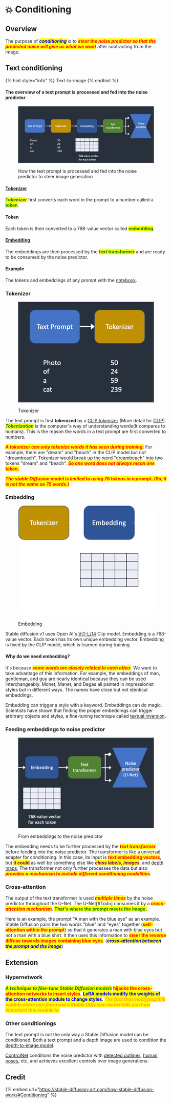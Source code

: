 # 💥 Conditioning

## Overview

The purpose of _<mark style="color:blue;">**conditioning**</mark>_ is to _<mark style="color:red;">**steer the noise predictor so that the predicted noise will give us what we want**</mark>_ after subtracting from the image.

## Text conditioning

{% hint style="info" %}
Text-to-image
{% endhint %}

#### The overview of a text prompt is processed and fed into the noise predictor

<figure><img src="../../.gitbook/assets/image (17).png" alt=""><figcaption><p>How the text prompt is processed and fed into the noise predictor to steer image generation</p></figcaption></figure>

#### [Tokenizer](conditioning.md#tokenizer-1)

<mark style="color:green;">**Tokenizer**</mark> first converts each word in the prompt to a number called a <mark style="color:green;">**token**</mark>.&#x20;

#### Token

Each token is then converted to a 768-value vector called <mark style="color:green;">**embedding**</mark>.

#### [Embedding](conditioning.md#embedding-1)

The embeddings are then processed by the <mark style="color:green;">**text transformer**</mark> and are ready to be consumed by the noise predictor.

#### Example

The tokens and embeddings of any prompt with the [notebook](https://colab.research.google.com/github/sagiodev/stablediffusion\_webui/blob/master/Stable\_Diffusion\_tokenizer\_and\_embedding\_SDA.ipynb).

### Tokenizer

<figure><img src="../../.gitbook/assets/image (31).png" alt=""><figcaption><p>Tokenizer</p></figcaption></figure>

The text prompt is first **tokenized** by a [CLIP tokenizer](https://huggingface.co/docs/transformers/model\_doc/clip) (More detail for [CLIP](clip.md)). _<mark style="color:green;">**Tokenization**</mark>_ is the computer's way of understanding words(It compares to humans). This is the reason the words in a text prompt are first converted to numbers.

_<mark style="color:red;">**A tokenizer can only tokenize words it has seen during training.**</mark>_ For example, there are "dream" and "beach" in the CLIP model but not "dreambeach". Tokenizer would break up the word "dreambeach" into two tokens "dream" and "beach". _<mark style="color:red;">**So one word does not always mean one token.**</mark>_

_<mark style="color:red;">**The stable Diffusion model is limited to using 75 tokens in a prompt. (So, it is not the same as 75 words.)**</mark>_

### Embedding

<figure><img src="../../.gitbook/assets/image (6).png" alt=""><figcaption><p>Embedding</p></figcaption></figure>

Stable diffusion v1 uses Open AI's [ViT-L/14](https://github.com/CompVis/stable-diffusion) Clip model. Embedding is a 768-value vector. Each token has its own unique embedding vector. Embedding is fixed by the CLIP model, which is learned during training.

#### Why do we need embedding?

It's because _<mark style="color:red;">**some words are closely related to each other**</mark>_. We want to take advantage of this information. For example, the embeddings of man, gentleman, and guy are nearly identical because they can be used interchangeably. Monet, Manet, and Degas all painted in impressionist styles but in different ways. The names have close but not identical embeddings.

Embedding can trigger a style with a keyword. Embeddings can do magic. Scientists have shown that finding the proper embeddings can trigger arbitrary objects and styles, a fine-tuning technique called [textual inversion](https://textual-inversion.github.io).

### Feeding embeddings to noise predictor

<figure><img src="../../.gitbook/assets/image (35).png" alt=""><figcaption><p>From embeddings to the noise predictor</p></figcaption></figure>

The embedding needs to be further processed by the _<mark style="color:red;">**text transformer**</mark>_ before feeding into the noise predictor. The transformer is like a universal adapter for conditioning. In this case, its input is <mark style="color:red;">**text embedding vectors**</mark>, but <mark style="color:purple;">**it could**</mark> as well be something else like _<mark style="color:purple;">**class labels, images**</mark>_, and [depth maps](depth-maps.md). The transformer not only further processes the data but also _<mark style="color:red;">**provides a mechanism to include different conditioning modalities**</mark>_.

### Cross-attention

The output of the text transformer is used _<mark style="color:red;">**multiple times**</mark>_ by the noise predictor throughout the U-Net. The U-Net\[#Todo] consumes it by a _<mark style="color:red;">**cross-attention mechanism**</mark>_. <mark style="color:green;">**That's where the prompt meets the image.**</mark>

Here is an example, the prompt "A man with the blue eye" as an example. Stable Diffusion pairs the two words "blue" and "eyes" together (<mark style="color:red;">**self-attention within the prompt**</mark>) so that it generates a man with blue eyes but not a man with a blue shirt. It then uses this information to <mark style="color:red;">**steer the reverse diffuse towards images containing blue eyes**</mark>. (_<mark style="color:blue;">**cross-attention between the prompt and the image**</mark>_)

## Extension

### Hypernetwork

_<mark style="color:green;">**A technique to fine-tune Stable Diffusion models**</mark>_ <mark style="color:red;">**hijacks the cross-attention networks to insert styles**</mark>. <mark style="color:blue;">**LoRA models modify the weights of the cross-attention module to change styles**</mark>. _<mark style="color:orange;">**The fact that modifying this module alone can fine-tune a Stable Diffusion model tells you how important this module is.**</mark>_

### Other conditionings

The text prompt is not the only way a Stable Diffusion model can be conditioned. Both a text prompt and a depth image are used to condition the [depth-to-image model](depth-maps.md).

[ControlNet](controlnet/) conditions the noise predictor with [detected outlines](controlnet/#edge-detection), [human poses](controlnet/#human-pose-detection), etc, and achieves excellent controls over image generations.

## Credit

{% embed url="https://stable-diffusion-art.com/how-stable-diffusion-work/#Conditioning" %}



